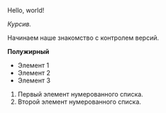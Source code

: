 Hello, world!

*Курсив.*

Начинаем наше знакомство с контролем версий. 

**Полужирный**

* Элемент 1
* Элемент 2
* Элемент 3

1. Первый элемент нумерованного списка.
2. Второй элемент нумерованного списка.